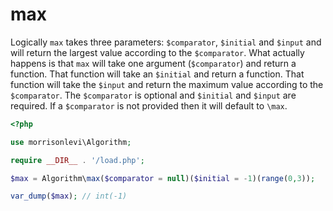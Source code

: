 # max

Logically `max` takes three parameters: `$comparator`, `$initial` and `$input`
and will return the largest value according to the `$comparator`. What
actually happens is that `max` will take one argument (`$comparator`) and
return a function. That function will take an `$initial` and return a function.
That function will take the `$input` and return the maximum value according to
the `$comparator`.
The `$comparator` is optional and `$initial` and `$input` are required. If a
`$comparator` is not provided then it will default to `\max`.


```php
<?php

use morrisonlevi\Algorithm;

require __DIR__ . '/load.php';

$max = Algorithm\max($comparator = null)($initial = -1)(range(0,3));

var_dump($max); // int(-1)

```

